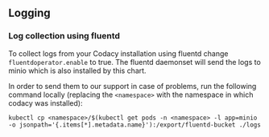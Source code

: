 ## Logging

### Log collection using fluentd

To collect logs from your Codacy installation using fluentd change `fluentdoperator.enable` to true.
The fluentd daemonset will send the logs to minio which is also installed by this chart.

In order to send them to our support in case of problems, run the following command locally (replacing the `<namespace>` with the namespace in which codacy was installed):

`kubectl cp <namespace>/$(kubectl get pods -n <namespace> -l app=minio -o jsonpath='{.items[*].metadata.name}'):/export/fluentd-bucket ./logs`
